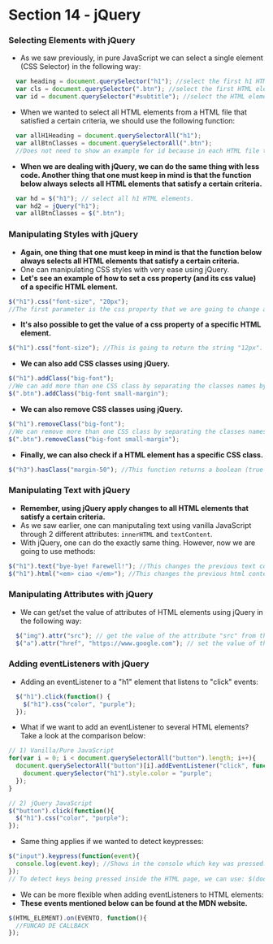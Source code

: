 # Section 14 - jQuery

### Selecting Elements with jQuery
* As we saw previously, in pure JavaScript we can select a single element (CSS Selector) in the following way:
```js
  var heading = document.querySelector("h1"); //select the first h1 HTML element.
  var cls = document.querySelector(".btn"); //select the first HTML element which has the ".btn" class.
  var id = document.querySelector("#subtitle"); //select the HTML element that has the id "#subtitle".
```
* When we wanted to select all HTML elements from a HTML file that satisfied a certain criteria, we should use the following function:
```js
  var allH1Heading = document.querySelectorAll("h1");
  var allBtnClasses = document.querySelectorAll(".btn");
  //Does not need to show an example for id because in each HTML file there can only be 1 HTML element with a specific id.
```
* __When we are dealing with jQuery, we can do the same thing with less code. Another thing that one must keep in mind is that the function below always selects all HTML elements that satisfy a certain criteria.__
```js
  var hd = $("h1"); // select all h1 HTML elements.
  var hd2 = jQuery("h1");
  var allBtnClasses = $(".btn");
```

### Manipulating Styles with jQuery
* __Again, one thing that one must keep in mind is that the function below always selects all HTML elements that satisfy a certain criteria.__
* One can manipulating CSS styles with very ease using jQuery.
* __Let's see an example of how to set a css property (and its css value) of a specific HTML element.__
```js
$("h1").css("font-size", "20px");
//The first parameter is the css property that we are going to change and the second parameter is the css value to which we want to change the css property.
```
* __It's also possible to get the value of a css property of a specific HTML element.__
```js
$("h1").css("font-size"); //This is going to return the string "12px".
```
* __We can also add CSS classes using jQuery.__
```js
$("h1").addClass("big-font");
//We can add more than one CSS class by separating the classes names by whitespaces.
$(".btn").addClass("big-font small-margin");
```
* __We can also remove CSS classes using jQuery.__
```js
$("h1").removeClass("big-font");
//We can remove more than one CSS class by separating the classes names by whitespaces.
$(".btn").removeClass("big-font small-margin");
```
* __Finally, we can also check if a HTML element has a specific CSS class.__
```js
$("h3").hasClass("margin-50"); //This function returns a boolean (true or false).
```

### Manipulating Text with jQuery
* __Remember, using jQuery apply changes to all HTML elements that satisfy a certain criteria.__
* As we saw earlier, one can maniputaling text using vanilla JavaScript through 2 different attributes: ```innerHTML``` and ```textContent```.
* With jQuery, one can do the exactly same thing. However, now we are going to use methods:
```js
$("h1").text("bye-bye! Farewell!"); //This changes the previous text content of h1 to "bye-bye! Farewell!"
$("h1").html("<em> ciao </em>"); //This changes the previous html content inside the h1 tags to "<em> ciao </em>"
```

### Manipulating Attributes with jQuery
* We can get/set the value of attributes of HTML elements using jQuery in the following way:
```js
  $("img").attr("src"); // get the value of the attribute "src" from the img HTML element.
  $("a").attr("href", "https://www.google.com"); // set the value of the attribute "href" to "https://www.google.com"
```

### Adding eventListeners with jQuery
* Adding an eventListener to a "h1" element that listens to "click" events:
```js
  $("h1").click(function() {
    $("h1").css("color", "purple");
  });
```
* What if we want to add an eventListener to several HTML elements? Take a look at the comparison below:
```js
// 1) Vanilla/Pure JavaScript
for(var i = 0; i < document.querySelectorAll("button").length; i++){
  document.querySelectorAll("button")[i].addEventListener("click", function(){
    document.querySelector("h1").style.color = "purple";
  });
}

// 2) jQuery JavaScript
$("button").click(function(){
  $("h1").css("color", "purple");
});
```
* Same thing applies if we wanted to detect keypresses:
```js
$("input").keypress(function(event){
  console.log(event.key); //Shows in the console which key was pressed.
});
// To detect keys being pressed inside the HTML page, we can use: $(document) or $("body")
```
* We can be more flexible when adding eventListeners to HTML elements:
* __These events mentioned below can be found at the MDN website.__
```js
$(HTML_ELEMENT).on(EVENTO, function(){
  //FUNCAO DE CALLBACK
});
```
